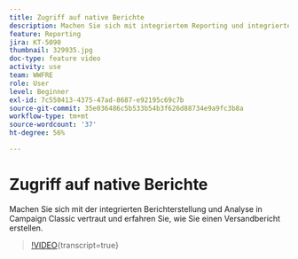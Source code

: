 ```yaml
---
title: Zugriff auf native Berichte
description: Machen Sie sich mit integriertem Reporting und integrierter Analyse vertraut und erfahren Sie, wie Sie einen Versandbericht erstellen.
feature: Reporting
jira: KT-5090
thumbnail: 329935.jpg
doc-type: feature video
activity: use
team: WWFRE
role: User
level: Beginner
exl-id: 7c550413-4375-47ad-8687-e92195c69c7b
source-git-commit: 35e036486c5b533b54b3f626d88734e9a9fc3b8a
workflow-type: tm+mt
source-wordcount: '37'
ht-degree: 56%

---
```


# Zugriff auf native Berichte

Machen Sie sich mit der integrierten Berichterstellung und Analyse in Campaign Classic vertraut und erfahren Sie, wie Sie einen Versandbericht erstellen.

>[!VIDEO](https://video.tv.adobe.com/v/329935?quality=12&learn=on){transcript=true}
